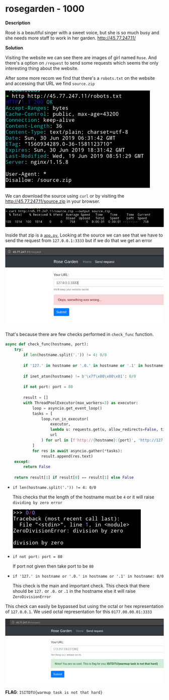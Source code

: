 # rosegarden - 1000

__Description__

Rosé is a beautiful singer with a sweet voice, but she is so much busy and she needs more staff to work in her garden. http://45.77.247.11/

__Solution__

Visiting the website we can see there are images of girl named `Rose`. And there's a option on `/request` to send some requests which seems the only interesting thing about the website.

After some more recom we find that there's a `robots.txt` on the website and accessing that URL we find `source.zip`

![](Images/robots.png)

We can download the source using `curl` or by visiting the http://45.77.247.11/source.zip in your browser.

![](Images/curl.png)

Inside that zip is a [`app.py`](app.py), Looking at the source we can see that we have to send the request from `127.0.0.1:3333` but if we do that we get an error

![](Images/fail.png)

That's because there are few checks performed in `check_func` function.

```python
async def check_func(hostname, port):
    try:
        if len(hostname.split('.')) != 4: 0/0

        if '127.' in hostname or '.0.' in hostname or '.1' in hostname: 0/0

        if inet_aton(hostname) != b'\x7f\x00\x00\x01': 0/0

        if not port: port = 80

        result = []
        with ThreadPoolExecutor(max_workers=3) as executor:
            loop = asyncio.get_event_loop()
            tasks = [
                loop.run_in_executor(
                    executor,
                    lambda u: requests.get(u, allow_redirects=False, timeout=2),
                    url
                ) for url in [f'http://{hostname}:{port}', 'http://127.0.0.1:3333']
            ]
            for res in await asyncio.gather(*tasks):
                result.append(res.text)
    except:
        return False

    return result[1] if result[0] == result[1] else False
```

* `if len(hostname.split('.')) != 4: 0/0`

    This checks that the length of the hostname must be `4` or it will raise `dividing by zero error`

    ![](Images/zero.png)

* `if not port: port = 80`

    If port not given then take port to be `80`

* `if '127.' in hostname or '.0.' in hostname or '.1' in hostname: 0/0`

    This check is the main and important check. This check that there should be `127.` or `.0.` or `.1` in the hostname else it will raise `ZeroDivisionError`

This check can easily be bypassed but using the octal or hex representation of `127.0.0.1`. We used octal representation for this `0177.00.00.01:3333`

![](Images/flag.png)


**FLAG**: `ISITDTU{warmup task is not that hard}`
